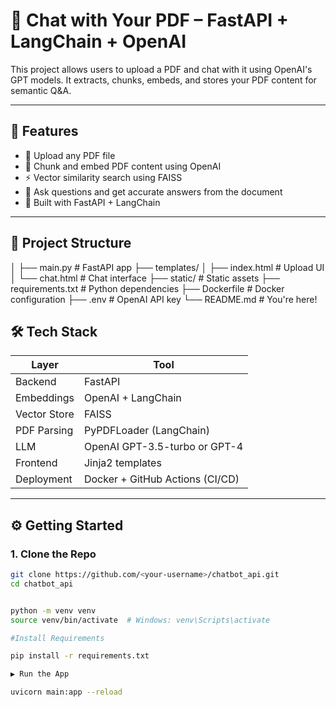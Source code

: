 # 🧠 Chat with Your PDF – FastAPI + LangChain + OpenAI

This project allows users to upload a PDF and chat with it using OpenAI's GPT models. It extracts, chunks, embeds, and stores your PDF content for semantic Q&A.

---

## 🚀 Features

- 📄 Upload any PDF file
- 🧩 Chunk and embed PDF content using OpenAI
- ⚡ Vector similarity search using FAISS
- 💬 Ask questions and get accurate answers from the document
- 🧠 Built with FastAPI + LangChain

---

## 📁 Project Structure
│
├── main.py # FastAPI app
├── templates/
│ ├── index.html # Upload UI
│ └── chat.html # Chat interface
├── static/ # Static assets
├── requirements.txt # Python dependencies
├── Dockerfile # Docker configuration
├── .env # OpenAI API key
└── README.md # You're here!



## 🛠️ Tech Stack

| Layer        | Tool                                     |
|--------------|------------------------------------------|
| Backend      | FastAPI                                  |
| Embeddings   | OpenAI + LangChain                       |
| Vector Store | FAISS                                    |
| PDF Parsing  | PyPDFLoader (LangChain)                  |
| LLM          | OpenAI GPT-3.5-turbo or GPT-4            |
| Frontend     | Jinja2 templates                         |
| Deployment   | Docker + GitHub Actions (CI/CD)          |

---

## ⚙️ Getting Started

### 1. Clone the Repo

```bash
git clone https://github.com/<your-username>/chatbot_api.git
cd chatbot_api


python -m venv venv
source venv/bin/activate  # Windows: venv\Scripts\activate

#Install Requirements

pip install -r requirements.txt

▶️ Run the App

uvicorn main:app --reload